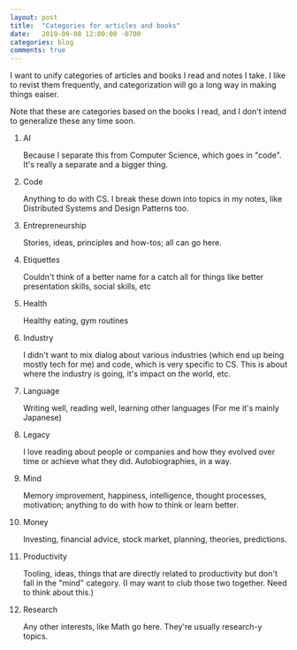 ```yaml
---
layout: post
title:  "Categories for articles and books"
date:   2019-09-08 12:00:00 -0700
categories: blog
comments: true
---
```


I want to unify categories of articles and books I read and notes I take. I like to revist them frequently, and categorization will go a long way in making things eaiser. 

Note that these are categories based on the books I read, and I don't intend to generalize these any time soon. 

1. AI

    Because I separate this from Computer Science, which goes in "code". It's really a separate and a bigger thing. 

1. Code
    
    Anything to do with CS. I break these down into topics in my notes, like Distributed Systems and Design Patterns too.

1. Entrepreneurship
    
    Stories, ideas, principles and how-tos; all can go here.

1. Etiquettes
   
   Couldn't think of a better name for a catch all for things like better presentation skills, social skills, etc

1. Health
  
    Healthy eating, gym routines

1. Industry
    
    I didn't want to mix dialog about various industries (which end up being mostly tech for me) and code, which is very specific to CS. This is about where the industry is going, it's impact on the world, etc. 

1. Language
    
    Writing well, reading well, learning other languages (For me it's mainly Japanese)

1. Legacy 
   
   I love reading about people or companies and how they evolved over time or achieve what they did. Autobiographies, in a way. 

1. Mind
    
    Memory improvement, happiness, intelligence, thought processes, motivation; anything to do with how to think or learn better.

1. Money
  
    Investing, financial advice, stock market, planning, theories, predictions. 

1. Productivity
    
    Tooling, ideas, things that are directly related to productivity but don't fall in the "mind" category. (I may want to club those two together. Need to think about this.)

1. Research

    Any other interests, like Math go here. They're usually research-y topics. 
